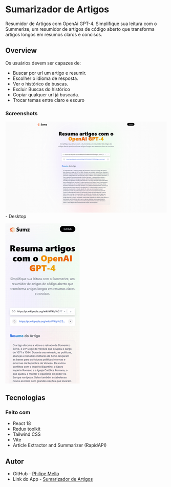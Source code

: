 # Sumarizador de Artigos

Resumidor de Artigos com OpenAi GPT-4.
Simplifique sua leitura com o Summerize, um resumidor de artigos de código aberto que transforma artigos longos em resumos claros e concisos.

## Overview

Os usuários devem ser capazes de:

- Buscar por url um artigo e resumir.
- Escolher o idioma de resposta.
- Ver o histórico de buscas.
- Excluir Buscas do histórico
- Copiar qualquer url já buscada.
- Trocar temas entre claro e escuro

### Screenshots

![](screenshots/desktop.png) - Desktop

<img src="screenshots/mobile.png" height="500">

## Tecnologias

### Feito com

- React 18
- Redux toolkit
- Tailwind CSS
- Vite
- Article Extractor and Summarizer (RapidAPI)

## Autor

- GitHub - [Philipe Mello](https://github.com/Philipessj1)
- Link do App - [Sumarizador de Artigos](https://summerizer-ai.vercel.app/)
